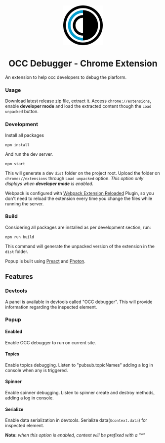 <p align="center">
  <img src="https://raw.githubusercontent.com/williammustaffa/occ-debugger/master/src/assets/icons/icon128.png" />
</p>
<h1 align="center">OCC Debugger - Chrome Extension</h1>

An extension to help occ developers to debug the plarform.

### Usage
Download latest release zip file, extract it. Access `chrome://extensions`, enable **developer mode** and load the extracted content though the `Load unpacked` button.

### Development
Install all packages
```
npm install
```
And run the dev server.
```
npm start
```
This will generate a dev `dist` folder on the project root. Upload the folder on `chrome://extensions` through `Load unpacked` option. _This option only displays when **developer mode** is enabled_.
 

Webpack is configured with [Webpack Extension Reloaded](https://github.com/rubenspgcavalcante/webpack-extension-reloader) Plugin, so you don't need to reload the extension every time you change the files while running the server.


### Build
Considering all packages are installed as per development section, run:
```
npm run build
```
This command will generate the unpacked version of the extension in the `dist` folder.


Popup is built using [Preact](https://preactjs.com/) and [Photon](http://photonkit.com/).

## Features

### Devtools
A panel is available in devtools called "OCC debugger". This will provide information regarding the inspected element.

### Popup
#### Enabled 
Enable OCC debugger to run on current site.

#### Topics
Enable topics debugging. Listen to "pubsub.topicNames" adding a log in console when any is triggered.

#### Spinner
Enable spinner debugging. Listen to spinner create and destroy methods, adding a log in console.

#### Serialize
Enable data serialization in devtools. Serialize data(`$context.data`) for inspected element.

**Note:** _when this option is enabled, context will be prefixed with a "*"_
